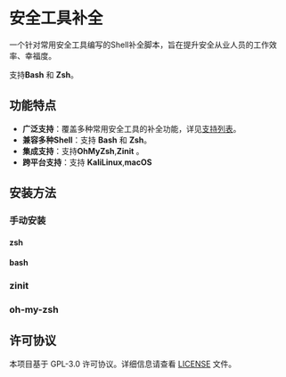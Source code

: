 # 安全工具补全

一个针对常用安全工具编写的Shell补全脚本，旨在提升安全从业人员的工作效率、幸福度。

支持**Bash** 和 **Zsh**。

## 功能特点

- **广泛支持**：覆盖多种常用安全工具的补全功能，详见[支持列表](/support_list.md)。
- **兼容多种Shell**：支持 **Bash** 和 **Zsh**。
- **集成支持**：支持**OhMyZsh**,**Zinit** 。
- **跨平台支持**：支持 **KaliLinux**,**macOS** 

## 安装方法

### 手动安装

#### zsh

#### bash

### zinit

### oh-my-zsh

## 许可协议

本项目基于 GPL-3.0 许可协议。详细信息请查看 [LICENSE](LICENSE) 文件。